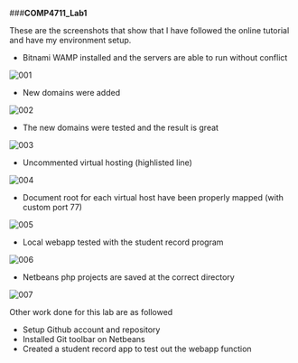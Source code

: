 ###**COMP4711_Lab1**

These are the screenshots that show that I have followed the online tutorial and have my environment setup.

- Bitnami WAMP installed and the servers are able to run without conflict

![001](https://cloud.githubusercontent.com/assets/18080125/18413759/c100a52c-7767-11e6-9773-5a9c2d21f7d7.PNG)

- New domains were added

![002](https://cloud.githubusercontent.com/assets/18080125/18413790/d4c66064-7768-11e6-9213-80f668feb899.PNG)

- The new domains were tested and the result is great

![003](https://cloud.githubusercontent.com/assets/18080125/18413809/489f39de-7769-11e6-8b60-7944fb908e9b.PNG)

- Uncommented virtual hosting (highlisted line)

![004](https://cloud.githubusercontent.com/assets/18080125/18413818/b68a09c4-7769-11e6-8947-43559b8524a4.PNG)

- Document root for each virtual host have been properly mapped (with custom port 77)

![005](https://cloud.githubusercontent.com/assets/18080125/18413834/3220c29e-776a-11e6-89a7-1ed0013d5984.PNG)

- Local webapp tested with the student record program

![006](https://cloud.githubusercontent.com/assets/18080125/18413841/9a33df74-776a-11e6-820a-d32d81cd6724.PNG)

- Netbeans php projects are saved at the correct directory

![007](https://cloud.githubusercontent.com/assets/18080125/18413884/9d0a39e0-776b-11e6-86d4-b1ba560d37d5.PNG)

Other work done for this lab are as followed
- Setup Github account and repository
- Installed Git toolbar on Netbeans
- Created a student record app to test out the webapp function
